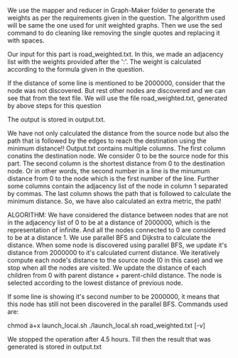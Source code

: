 We use the mapper and reducer in Graph-Maker folder to generate the weights as per the requirements given in the question.
The algorithm used will be same the one used for unit weighted graphs. Then we use the sed command to do cleaning like removing the single quotes and replacing it with spaces.

Our input for this part is road_weighted.txt. In this, we made an adjacency list with the weights provided after the ':'. 
The weight is calculated according to the formula given in the question.

If the distance of some line is mentioned to be 2000000, consider that the node was not discovered. But rest other nodes are discovered and we can see that from the text file.
We will use the file road_weighted.txt, generated by above steps for this question

The output is stored in output.txt.

We have not only calculated the distance from the source node but also the path that is followed by the edges to reach the destination using the minimum distance!!
Output.txt contains multiple columns. The first column conatins the destination node. 
We consider 0 to be the source node for this part. 
The second column is the shortest distance from 0 to the destination node. Or in other words, the second number in a line is the minumum distance from 0 to the node which is the first number of the line.
Further some columns contain the adjacency list of the node in column 1 separated by commas.
The last column shows the path that is followed to calculate the minimum distance.
So, we have also calculated an extra metric, the path!

ALGORITHM:
We have considered the distance between nodes that are not in the adjacency list of 0 to be at a distance of 2000000, which is the representation of infinite.
And all the nodes connected to 0 are considered to be at a distance 1.
We use parallel BFS and Dijkstra to calculate the distance. When some node is discovered using parallel BFS, we update it's distance from 2000000 to it's calculated current distance.
We iteratively compute each node's distance to the source node (0 in this case) and we stop when all the nodes are visited.
We update the distance of each children from 0 with parent distance + parent-child distance.
The node is selected according to the lowest distance of previous node.

If some line is showing it's second number to be 2000000, it means that this node has still not been discovered in the parallel BFS.
Commands used are:

chmod a+x launch_local.sh
./launch_local.sh road_weighted.txt [-v]

We stopped the operation after 4.5 hours.
Till then the result that was generated is stored in output.txt

